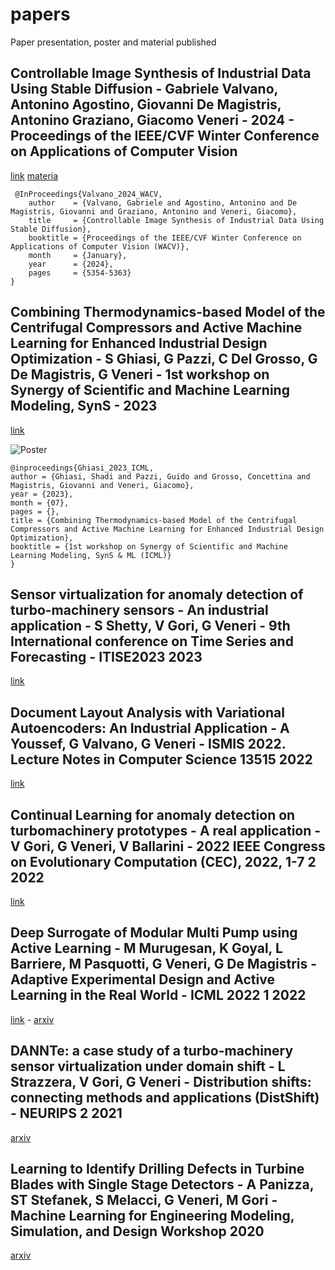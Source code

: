 # papers
Paper presentation, poster and material published

 ## Controllable Image Synthesis of Industrial Data Using Stable Diffusion - Gabriele Valvano, Antonino Agostino, Giovanni De Magistris, Antonino Graziano, Giacomo Veneri - 2024 - Proceedings of the IEEE/CVF Winter Conference on Applications of Computer Vision 
 
 [link](https://openaccess.thecvf.com/content/WACV2024/papers/Valvano_Controllable_Image_Synthesis_of_Industrial_Data_Using_Stable_Diffusion_WACV_2024_paper.pdf)
 [materia](https://github.com/AILAB-bh/papers/releases/tag/1.2)

```
 @InProceedings{Valvano_2024_WACV,
    author    = {Valvano, Gabriele and Agostino, Antonino and De Magistris, Giovanni and Graziano, Antonino and Veneri, Giacomo},
    title     = {Controllable Image Synthesis of Industrial Data Using Stable Diffusion},
    booktitle = {Proceedings of the IEEE/CVF Winter Conference on Applications of Computer Vision (WACV)},
    month     = {January},
    year      = {2024},
    pages     = {5354-5363}
}
```
 
 ## Combining Thermodynamics-based Model of the Centrifugal Compressors and Active Machine Learning for Enhanced Industrial Design Optimization - S Ghiasi, G Pazzi, C Del Grosso, G De Magistris, G Veneri - 1st workshop on Synergy of Scientific and Machine Learning Modeling, SynS - 2023 
 
 [link](https://openreview.net/pdf?id=bZ5br8JcTS)

![Poster](Ghiasi_2023_ICML/)
 
```
@inproceedings{Ghiasi_2023_ICML,
author = {Ghiasi, Shadi and Pazzi, Guido and Grosso, Concettina and Magistris, Giovanni and Veneri, Giacomo},
year = {2023},
month = {07},
pages = {},
title = {Combining Thermodynamics-based Model of the Centrifugal Compressors and Active Machine Learning for Enhanced Industrial Design Optimization},
booktitle = {1st workshop on Synergy of Scientific and Machine Learning Modeling, SynS & ML (ICML)}
}
```
 
 ## Sensor virtualization for anomaly detection of turbo-machinery sensors - An industrial application - S Shetty, V Gori, G Veneri - 9th International conference on Time Series and Forecasting - ITISE2023        2023 
 
 [link](https://www.mdpi.com/2673-4591/39/1/96)

## Document Layout Analysis with Variational Autoencoders: An Industrial Application - A Youssef, G Valvano, G Veneri - ISMIS 2022. Lecture Notes in Computer Science 13515        2022 

[link](https://link.springer.com/chapter/10.1007/978-3-031-16564-1_46)

## Continual Learning for anomaly detection on turbomachinery prototypes - A real application - V Gori, G Veneri, V Ballarini - 2022 IEEE Congress on Evolutionary Computation (CEC), 2022, 1-7    2    2022 

[link](https://ieeexplore.ieee.org/abstract/document/9870234/)

## Deep Surrogate of Modular Multi Pump using Active Learning - M Murugesan, K Goyal, L Barriere, M Pasquotti, G Veneri, G De Magistris - Adaptive Experimental Design and Active Learning in the Real World - ICML 2022    1    2022 

[link](https://syns-ml.github.io/2023/assets/papers/24.pdf) - [arxiv](https://arxiv.org/pdf/2208.02840.pdf)

## DANNTe: a case study of a turbo-machinery sensor virtualization under domain shift - L Strazzera, V Gori, G Veneri - Distribution shifts: connecting methods and applications (DistShift) - NEURIPS    2    2021 

[arxiv](https://arxiv.org/pdf/2201.03850.pdf)

## Learning to Identify Drilling Defects in Turbine Blades with Single Stage Detectors - A Panizza, ST Stefanek, S Melacci, G Veneri, M Gori - Machine Learning for Engineering Modeling, Simulation, and Design Workshop 2020 

[arxiv](https://arxiv.org/pdf/2208.04363.pdf)
